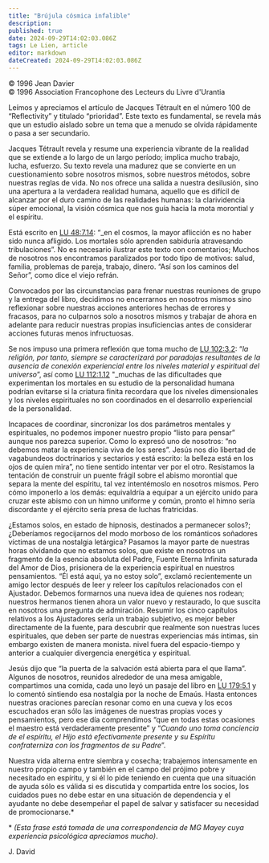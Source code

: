 ```yaml
---
title: "Brújula cósmica infalible"
description: 
published: true
date: 2024-09-29T14:02:03.086Z
tags: Le Lien, article
editor: markdown
dateCreated: 2024-09-29T14:02:03.086Z
---
```


<p class="v-card tema v-sheet--gris claro aclarar-3 px-2">© 1996 Jean Davier<br>© 1996 Association Francophone des Lecteurs du Livre d'Urantia</p>


Leímos y apreciamos el artículo de Jacques Tétrault en el número 100 de “Reflectivity” y titulado “prioridad”. Este texto es fundamental, se revela más que un estudio aislado sobre un tema que a menudo se olvida rápidamente o pasa a ser secundario.

Jacques Tétrault revela y resume una experiencia vibrante de la realidad que se extiende a lo largo de un largo período; implica mucho trabajo, lucha, esfuerzo. Su texto revela una madurez que se convierte en un cuestionamiento sobre nosotros mismos, sobre nuestros métodos, sobre nuestras reglas de vida. No nos ofrece una salida a nuestra desilusión, sino una apertura a la verdadera realidad humana, aquello que es difícil de alcanzar por el duro camino de las realidades humanas: la clarividencia súper emocional, la visión cósmica que nos guía hacia la mota morontial y el espíritu.

Está escrito en [LU 48:7.14](/es/The_Urantia_Book/48#p7_14): “_en el cosmos, la mayor aflicción es no haber sido nunca afligido. Los mortales sólo aprenden sabiduría atravesando tribulaciones”. No es necesario ilustrar este texto con comentarios; Muchos de nosotros nos encontramos paralizados por todo tipo de motivos: salud, familia, problemas de pareja, trabajo, dinero. “Así son los caminos del Señor”, como dice el viejo refrán.

Convocados por las circunstancias para frenar nuestras reuniones de grupo y la entrega del libro, decidimos no encerrarnos en nosotros mismos sino reflexionar sobre nuestras acciones anteriores hechas de errores y fracasos, para no culparnos solo a nosotros mismos y trabajar de ahora en adelante para reducir nuestras propias insuficiencias antes de considerar acciones futuras menos infructuosas.

Se nos impuso una primera reflexión que toma mucho de [LU 102:3.2](/es/The_Urantia_Book/102#p3_2): “_la religión, por tanto, siempre se caracterizará por paradojas resultantes de la ausencia de conexión experiencial entre los niveles material y espiritual del universo_”, así como [LU 112:1.12](/es/The_Urantia_Book/112#p1_12) "_muchas de las dificultades que experimentan los mortales en su estudio de la personalidad humana podrían evitarse si la criatura finita recordara que los niveles dimensionales y los niveles espirituales no son coordinados en el desarrollo experiencial de la personalidad.

Incapaces de coordinar, sincronizar los dos parámetros mentales y espirituales, no podemos imponer nuestro propio “listo para pensar” aunque nos parezca superior. Como lo expresó uno de nosotros: “no debemos matar la experiencia viva de los seres”. Jesús nos dio libertad de vagabundeos doctrinarios y sectarios y está escrito: la belleza está en los ojos de quien mira”, no tiene sentido intentar ver por el otro. Resistamos la tentación de construir un puente frágil sobre el abismo morontial que separa la mente del espíritu, tal vez intentémoslo en nosotros mismos. Pero cómo imponerlo a los demás: equivaldría a equipar a un ejército unido para cruzar este abismo con un himno uniforme y común, pronto el himno sería discordante y el ejército sería presa de luchas fratricidas.

¿Estamos solos, en estado de hipnosis, destinados a permanecer solos?; ¿Deberíamos regocijarnos del modo morboso de los románticos soñadores víctimas de una nostalgia letárgica? Pasamos la mayor parte de nuestras horas olvidando que no estamos solos, que existe en nosotros un fragmento de la esencia absoluta del Padre, Fuente Eterna Infinita saturada del Amor de Dios, prisionera de la experiencia espiritual en nuestros pensamientos. “Él está aquí, ya no estoy solo”, exclamó recientemente un amigo lector después de leer y releer los capítulos relacionados con el Ajustador. Debemos formarnos una nueva idea de quienes nos rodean; nuestros hermanos tienen ahora un valor nuevo y restaurado, lo que suscita en nosotros una pregunta de admiración. Resumir los cinco capítulos relativos a los Ajustadores sería un trabajo subjetivo, es mejor beber directamente de la fuente, para descubrir que realmente son nuestras luces espirituales, que deben ser parte de nuestras experiencias más íntimas, sin embargo existen de manera monista. nivel fuera del espacio-tiempo y anterior a cualquier divergencia energética y espiritual.

Jesús dijo que “la puerta de la salvación está abierta para el que llama”. Algunos de nosotros, reunidos alrededor de una mesa amigable, compartimos una comida, cada uno leyó un pasaje del libro en [LU 179:5.1](/es/The_Urantia_Book/179#p5_1) y lo comentó sintiendo esa nostalgia por la noche de Emaús. Hasta entonces nuestras oraciones parecían resonar como en una cueva y los ecos escuchados eran sólo las imágenes de nuestras propias voces y pensamientos, pero ese día comprendimos “que en todas estas ocasiones el maestro está verdaderamente presente” y “_Cuando uno toma conciencia de el espíritu, el Hijo está efectivamente presente y su Espíritu confraterniza con los fragmentos de su Padre_”.

Nuestra vida alterna entre siembra y cosecha; trabajemos intensamente en nuestro propio campo y también en el campo del prójimo pobre y necesitado en espíritu, y si él lo pide teniendo en cuenta que una situación de ayuda sólo es válida si es discutida y compartida entre los socios, los cuidados pues no debe estar en una situación de dependencia y el ayudante no debe desempeñar el papel de salvar y satisfacer su necesidad de promocionarse.\*

\* _(Esta frase está tomada de una correspondencia de MG Mayey cuya experiencia psicológica apreciamos mucho)_.

J. David

